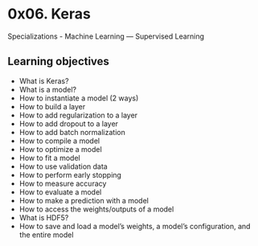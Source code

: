 # 0x06. Keras

Specializations - Machine Learning ― Supervised Learning

## Learning objectives 

* What is Keras?
* What is a model?
* How to instantiate a model (2 ways)
* How to build a layer
* How to add regularization to a layer
* How to add dropout to a layer
* How to add batch normalization
* How to compile a model
* How to optimize a model
* How to fit a model
* How to use validation data
* How to perform early stopping
* How to measure accuracy
* How to evaluate a model
* How to make a prediction with a model
* How to access the weights/outputs of a model
* What is HDF5?
* How to save and load a model’s weights, a model’s configuration, and the entire model
